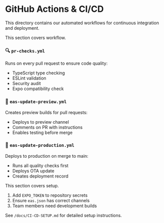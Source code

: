 # GitHub Actions & CI/CD

This directory contains our automated workflows for continuous integration and deployment.


<workflow>
This section covers workflow.


### 🔍 `pr-checks.yml`

Runs on every pull request to ensure code quality:

- TypeScript type checking
- ESLint validation
- Security audit
- Expo compatibility check

### 📱 `eas-update-preview.yml`

Creates preview builds for pull requests:

- Deploys to preview channel
- Comments on PR with instructions
- Enables testing before merge

### 🚀 `eas-update-production.yml`

Deploys to production on merge to main:

- Runs all quality checks first
- Deploys OTA update
- Creates deployment record
</workflow>

<setup>
This section covers setup.

1. Add `EXPO_TOKEN` to repository secrets
2. Ensure `eas.json` has correct channels
3. Team members need development builds

See `/docs/CI-CD-SETUP.md` for detailed setup instructions.
</setup>